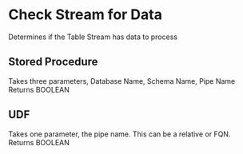 # Check Stream for Data
Determines if the Table Stream has data to process

##  Stored Procedure
Takes three parameters, Database Name, Schema Name, Pipe Name
Returns BOOLEAN


##  UDF
Takes one parameter, the pipe name.  This can be a relative or FQN.  
Returns BOOLEAN
